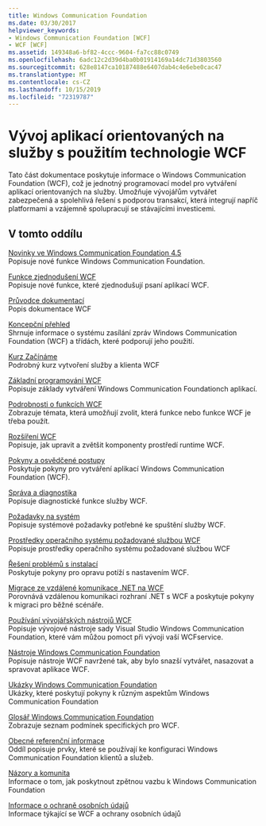 ```yaml
---
title: Windows Communication Foundation
ms.date: 03/30/2017
helpviewer_keywords:
- Windows Communication Foundation [WCF]
- WCF [WCF]
ms.assetid: 149348a6-bf82-4ccc-9604-fa7cc88c0749
ms.openlocfilehash: 6adc12c2d39d4ba0b01914169a14dc71d3803560
ms.sourcegitcommit: 628e8147ca10187488e6407dab4c4e6ebe0cac47
ms.translationtype: MT
ms.contentlocale: cs-CZ
ms.lasthandoff: 10/15/2019
ms.locfileid: "72319787"
---
```

# <a name="developing-service-oriented-applications-with-wcf"></a>Vývoj aplikací orientovaných na služby s použitím technologie WCF
Tato část dokumentace poskytuje informace o Windows Communication Foundation (WCF), což je jednotný programovací model pro vytváření aplikací orientovaných na služby. Umožňuje vývojářům vytvářet zabezpečená a spolehlivá řešení s podporou transakcí, která integrují napříč platformami a vzájemně spolupracují se stávajícími investicemi.
 
## <a name="in-this-section"></a>V tomto oddílu  
 [Novinky ve Windows Communication Foundation 4.5](whats-new.md)  
 Popisuje nové funkce Windows Communication Foundation.  
  
 [Funkce zjednodušení WCF](wcf-simplification-features.md)  
 Popisuje nové funkce, které zjednodušují psaní aplikací WCF.  
  
 [Průvodce dokumentací](guide-to-the-documentation.md)  
 Popis dokumentace WCF  
  
 [Koncepční přehled](conceptual-overview.md)  
 Shrnuje informace o systému zasílání zpráv Windows Communication Foundation (WCF) a třídách, které podporují jeho použití.  
  
 [Kurz Začínáme](getting-started-tutorial.md)  
 Podrobný kurz vytvoření služby a klienta WCF  
  
 [Základní programování WCF](basic-wcf-programming.md)  
 Popisuje základy vytváření Windows Communication Foundationch aplikací.  
  
 [Podrobnosti o funkcích WCF](./feature-details/index.md)  
 Zobrazuje témata, která umožňují zvolit, která funkce nebo funkce WCF je třeba použít.  
  
 [Rozšíření WCF](./extending/index.md)  
 Popisuje, jak upravit a zvětšit komponenty prostředí runtime WCF.  
  
 [Pokyny a osvědčené postupy](guidelines-and-best-practices.md)  
 Poskytuje pokyny pro vytváření aplikací Windows Communication Foundation (WCF).  
  
 [Správa a diagnostika](./diagnostics/index.md)  
 Popisuje diagnostické funkce služby WCF.  
  
 [Požadavky na systém](wcf-system-requirements.md)  
 Popisuje systémové požadavky potřebné ke spuštění služby WCF.  
  
 [Prostředky operačního systému požadované službou WCF](operating-system-resources-required-by-wcf.md)  
 Popisuje prostředky operačního systému požadované službou WCF  
  
 [Řešení problémů s instalací](troubleshooting-setup-issues.md)  
 Poskytuje pokyny pro opravu potíží s nastavením WCF.  
  
 [Migrace ze vzdálené komunikace .NET na WCF](migrating-from-net-remoting-to-wcf.md)  
 Porovnává vzdálenou komunikaci rozhraní .NET s WCF a poskytuje pokyny k migraci pro běžné scénáře.  
  
 [Používání vývojářských nástrojů WCF](using-the-wcf-development-tools.md)  
 Popisuje vývojové nástroje sady Visual Studio Windows Communication Foundation, které vám můžou pomoct při vývoji vaší WCFservice.  
  
 [Nástroje Windows Communication Foundation](tools.md)  
 Popisuje nástroje WCF navržené tak, aby bylo snazší vytvářet, nasazovat a spravovat aplikace WCF.  
  
 [Ukázky Windows Communication Foundation](./samples/index.md)  
 Ukázky, které poskytují pokyny k různým aspektům Windows Communication Foundation  
  
 [Glosář Windows Communication Foundation](glossary.md)  
 Zobrazuje seznam podmínek specifických pro WCF.  
  
 [Obecné referenční informace](general-reference.md)  
 Oddíl popisuje prvky, které se používají ke konfiguraci Windows Communication Foundation klientů a služeb.  
  
 [Názory a komunita](feedback-and-community.md)  
 Informace o tom, jak poskytnout zpětnou vazbu k Windows Communication Foundation  
  
 [Informace o ochraně osobních údajů](privacy-information.md)  
 Informace týkající se WCF a ochrany osobních údajů  
